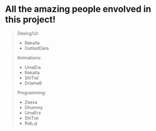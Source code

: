 # All the amazing people envolved in this project!

> Desing/UI:
> - Rekalta
> - OutlastDara

> Animations:
> - UmaEra
> - Rekalta
> - ShiTist
> - Driama6

> Programming:
> - Zeeva
> - Dhummy
> - UmaEra
> - ShiTist
> - Rab_q
